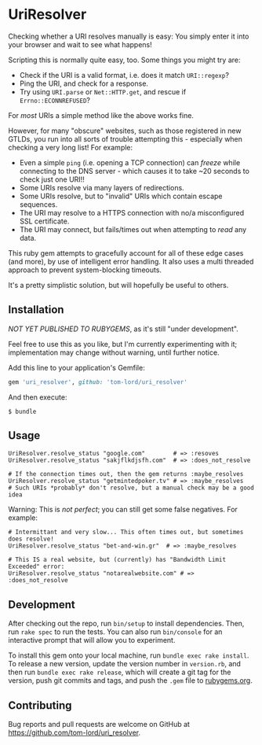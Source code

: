 # UriResolver

Checking whether a URI resolves manually is easy: You simply enter it into your
browser and wait to see what happens!

Scripting this is normally quite easy, too. Some things you might try are:

* Check if the URI is a valid format, i.e. does it match `URI::regexp`?
* Ping the URI, and check for a response.
* Try using `URI.parse` or `Net::HTTP.get`, and rescue if `Errno::ECONNREFUSED`?

For *most* URIs a simple method like the above works fine.

However, for many "obscure" websites, such as those registered in new GTLDs, you
run into all sorts of trouble attempting this - especially when checking a very
long list! For example:

* Even a simple `ping` (i.e. opening a TCP connection) can *freeze* while
connecting to the DNS server  - which causes it to take ~20 seconds to check
just one URI!!
* Some URIs resolve via many layers of redirections.
* Some URIs resolve, but to "invalid" URIs which contain escape sequences.
* The URI may resolve to a HTTPS connection with no/a misconfigured SSL certificate.
* The URI may connect, but fails/times out when attempting to *read* any data.

This ruby gem attempts to gracefully account for all of these edge cases (and more),
by use of intelligent error handling. It also uses a multi threaded approach to prevent
system-blocking timeouts.

It's a pretty simplistic solution, but will hopefully be useful to others.

## Installation

*NOT YET PUBLISHED TO RUBYGEMS*, as it's still "under development".

Feel free to use this as you like, but I'm currently experimenting with it;
implementation may change without warning, until further notice.


Add this line to your application's Gemfile:

```ruby
gem 'uri_resolver', github: 'tom-lord/uri_resolver'
```

And then execute:

    $ bundle

## Usage

    UriResolver.resolve_status "google.com"        # => :resoves
    UriResolver.resolve_status "sakjflkdjsfh.com"  # => :does_not_resolve

    # If the connection times out, then the gem returns :maybe_resolves
    UriResolver.resolve_status "getmintedpoker.tv" # => :maybe_resolves
    # Such URIs *probably* don't resolve, but a manual check may be a good idea

Warning: This is *not perfect*; you can still get some false negatives. For example:

    # Intermittant and very slow... This often times out, but sometimes does resolve!
    UriResolver.resolve_status "bet-and-win.gr"  # => :maybe_resolves

    # This IS a real website, but (currently) has "Bandwidth Limit Exceeded" error:
    UriResolver.resolve_status "notarealwebsite.com" # => :does_not_resolve

## Development

After checking out the repo, run `bin/setup` to install dependencies. Then, run `rake spec` to run the tests. You can also run `bin/console` for an interactive prompt that will allow you to experiment.

To install this gem onto your local machine, run `bundle exec rake install`. To release a new version, update the version number in `version.rb`, and then run `bundle exec rake release`, which will create a git tag for the version, push git commits and tags, and push the `.gem` file to [rubygems.org](https://rubygems.org).

## Contributing

Bug reports and pull requests are welcome on GitHub at https://github.com/tom-lord/uri_resolver.

